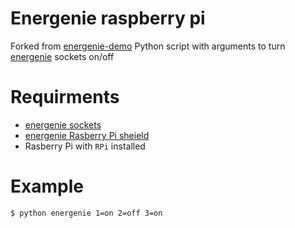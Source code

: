 # Energenie raspberry pi
Forked from [energenie-demo](https://github.com/MiniGirlGeek/energenie-demo)
Python script with arguments to turn [energenie](https://energenie4u.co.uk) sockets on/off

# Requirments
- [energenie sockets](https://energenie4u.co.uk/catalogue/product/MIHO002)
- [energenie Rasberry Pi sheield](https://energenie4u.co.uk/catalogue/product/ENER314-IR)
- Rasberry Pi with `RPi` installed

# Example
```
$ python energenie 1=on 2=off 3=on
```

